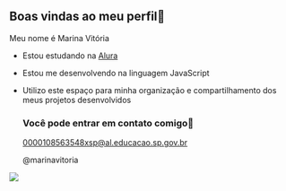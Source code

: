 ## Boas vindas ao meu perfil💙

Meu nome é Marina Vitória

- Estou estudando na [Alura](https://www.alura.com.br)
- Estou me desenvolvendo na linguagem JavaScript
- Utilizo este espaço para minha organização e compartilhamento dos meus projetos desenvolvidos

  ### Você pode entrar em contato comigo📧

  0000108563548xsp@al.educacao.sp.gov.br

  @marinavitoria

![](https://media.tenor.com/GoueKp_19I8AAAAi/taylor-swift-reactions-taylor-swift.gif)
